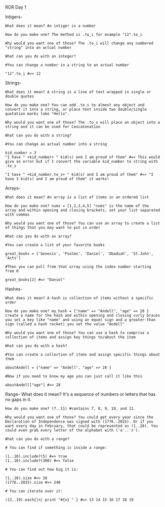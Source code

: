 ROR Day 1

Intigers-

	What does it mean? An intiger is a number

	How do you make one? The method is .to_i for example "12".to_i

	Why would you want one of those? The .to_i will change any numbered "string" into an actual number

	What can you do with an integer?

	#You can change a number in a string to an actual number

	"12".to_i #=> 12 

Strings-

	What does it mean? A string is a line of text wrapped in single or double quotes

	How do you make one? You can add .to_s to almost any object and convert it into a string, or place text inside two double/single quotation marks loke "Hello".

	Why would you want one of those? The .to_s will place an object into a string and it can be used for Concatenation

	What can you do with a string?

	#You can change an actual number into a string 

	kid_number = 3
	"I have " +kid_number+ " kid(s) and I am proud of them" #=> This would give an error but if I convert the variable kid_number to string with .to_s

	"I have " +kid_number.to_s+ " kid(s) and I am proud of them" #=> "I have 3 kid(s) and I am proud of them" it works!

Arrays-

	What does it mean? An array is a list of items in an ordered list

	How do you make one? nums = [1,2,3,4,5] "nums" is the name of the array and within opening and closing brackets, set your list separated with commas

	Why would you want one of those? You can use an array to create a list of things that you may want to put in order

	What can you do with an array?

	#You can create a list of your favorite books

	great_books = ['Genesis', 'Psalms', 'Daniel', 'Obadiah', 'St.John', 'Acts']

	#Then you can pull from that array using the index number starting from 0

	great_books[2] #=> "Daniel"

Hashes-

	What does it mean? A hash is collection of items without a specific order

	How do you make one? my_hash = {"name" => "Andell", "age" => 28 } create a name for the hash and within opening and closing curly braces you set a key like "name" and using an equel sign and a greater-than sign (called a hash rocket) you set the value "Andell"

	Why would you want one of those? You can use a hash to comprise a collection of items and assign key things to/about the item

	What can you do with a hash?

	#You can create a collection of items and assign specific things about them

	aboutAndell = {"name" => "Andell", "age" => 28 }

	#Now if you need to know my age you can just call it like this

	aboutAndell["age"] #=> 28

Range-
	What does it mean? It's a sequence of numbers or letters that has no gaps in it.

	How do you make one? (7..11) #contains 7, 8, 9, 10, and 11.

	Why would you want one of those? You could get every year since the Declaration of Independence was signed with (1776..2015). Or if you want every day in February, that could be represented as (1..28). You could even grab every letter of the alphabet with ('a'..'z').

	What can you do with a range?

	# You can find if something is inside a range:

	(1..10).include?(5) #=> true
	(1..10).include?(300) #=> false

	# You can find out how big it is:

	(1..10).size #=> 10
	(1776..2015).size #=> 240

	# You can iterate over it:

	(13..19).each{|n| print "#{n} " } #=> 13 14 15 16 17 18 19